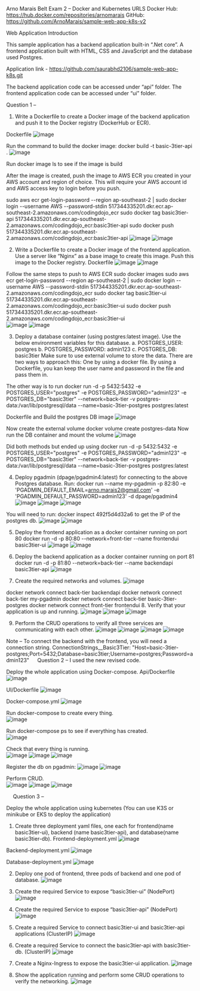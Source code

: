 Arno Marais
Belt Exam 2 – Docker and Kubernetes
URLS
Docker Hub: https://hub.docker.com/repositories/arnomarais
GitHub: https://github.com/ArnoMarais/sample-web-app-k8s-v2

Web Application Introduction

This sample application has a backend application built-in “.Net core”. A frontend application built with HTML, CSS and JavaScript and the database used Postgres.

Application link - https://github.com/saurabhd2106/sample-web-app-k8s.git

The backend application code can be accessed under “api” folder.
The frontend application code can be accessed under “ui” folder.

Question 1 –

1.	Write a Dockerfile to create a Docker image of the backend application and push it to the Docker registry (DockerHub or ECR).
    
Dockerfile
 ![image](https://github.com/ArnoMarais/sample-web-app-k8s-v2/assets/22773627/69b1e17f-f4f4-41ae-881c-c00d95f52baf)

Run the command to build the docker image:
docker build -t basic-3tier-api .
 ![image](https://github.com/ArnoMarais/sample-web-app-k8s-v2/assets/22773627/dfdbe3d6-bfe2-4025-87cd-66da26c10453)

Run docker image ls to see if the image is build

After the image is created, push the image to AWS ECR you created in your AWS account and region of choice. This will require your AWS account id and AWS access key to login before you push.

sudo aws ecr get-login-password --region ap-southeast-2 | sudo docker login --username AWS --password-stdin 517344335201.dkr.ecr.ap-southeast-2.amazonaws.com/codingdojo_ecr
sudo docker tag basic3tier-api 517344335201.dkr.ecr.ap-southeast-2.amazonaws.com/codingdojo_ecr:basic3tier-api
sudo docker push 517344335201.dkr.ecr.ap-southeast-2.amazonaws.com/codingdojo_ecr:basic3tier-api
![image](https://github.com/ArnoMarais/sample-web-app-k8s-v2/assets/22773627/61bcb52d-2858-48a7-94d9-f13164f7769e)
![image](https://github.com/ArnoMarais/sample-web-app-k8s-v2/assets/22773627/720fb51f-8f87-4754-b144-f8c79fde12ae)

2.	Write a Dockerfile to create a Docker image of the frontend application. Use a server like “Nginx” as a base image to create this image. Push this image to the Docker registry.
Dockerfile
 ![image](https://github.com/ArnoMarais/sample-web-app-k8s-v2/assets/22773627/95f02bca-e215-44c9-94f6-21904d98c65f)
![image](https://github.com/ArnoMarais/sample-web-app-k8s-v2/assets/22773627/a549d5b2-bfa6-49bb-8118-c94302e8aef1)
 
Follow the same steps to push to AWS ECR
sudo docker images
sudo aws ecr get-login-password --region ap-southeast-2 | sudo docker login --username AWS --password-stdin 517344335201.dkr.ecr.ap-southeast-2.amazonaws.com/codingdojo_ecr
sudo docker tag basic3tier-ui 517344335201.dkr.ecr.ap-southeast-2.amazonaws.com/codingdojo_ecr:basic3tier-ui
sudo docker push 517344335201.dkr.ecr.ap-southeast-2.amazonaws.com/codingdojo_ecr:basic3tier-ui  
 ![image](https://github.com/ArnoMarais/sample-web-app-k8s-v2/assets/22773627/3ac8c0fd-5a3c-4964-9f73-c15fab319e5d)
![image](https://github.com/ArnoMarais/sample-web-app-k8s-v2/assets/22773627/f7cf5104-94d2-495a-9d89-ce989660d80e)

3.	Deploy a database container (using postgres:latest image). 
Use the below environment variables for this database.
a.	POSTGRES_USER: postgres
b.	POSTGRES_PASSWORD: admin123
c.	POSTGRES_DB: basic3tier
Make sure to use external volume to store the data.
There are two ways to approach this:
One by using a docker file. By using a Dockerfile, you kan keep the user name and password in the file and pass them in.

The other way is to run
docker run -d -p 5432:5432 -e POSTGRES_USER="postgres" -e POSTGRES_PASSWORD="admin123" -e POSTGRES_DB="basic3tier" --network=back-tier -v postgres-data:/var/lib/postgresql/data --name=basic-3tier-postgres postgres:latest

Dockerfile and Build the postgres DB image 
![image](https://github.com/ArnoMarais/sample-web-app-k8s-v2/assets/22773627/d0e6e8c2-4220-42dc-9217-6fe554d241aa)

Now create the external volume
docker volume create postgres-data
Now run the DB container and mount the volume
 ![image](https://github.com/ArnoMarais/sample-web-app-k8s-v2/assets/22773627/72fdf815-8094-4281-81d1-aa0d8c4ec7dd)

Did both methods but ended up using 
docker run -d -p 5432:5432 -e POSTGRES_USER="postgres" -e POSTGRES_PASSWORD="admin123" -e POSTGRES_DB="basic3tier" --network=back-tier -v postgres-data:/var/lib/postgresql/data --name=basic-3tier-postgres postgres:latest

4.	Deploy pgadmin (dpage/pgadmin4:latest) for connecting to the above Postgres database.
Run:
docker run --name my-pgadmin -p 82:80 -e 'PGADMIN_DEFAULT_EMAIL=arno.marais2@gmail.com' -e 'PGADMIN_DEFAULT_PASSWORD=admin123' -d dpage/pgadmin4
   ![image](https://github.com/ArnoMarais/sample-web-app-k8s-v2/assets/22773627/1e31e8af-630c-4763-9a60-6158022567ce)
![image](https://github.com/ArnoMarais/sample-web-app-k8s-v2/assets/22773627/81f3a61e-b19c-4c8b-953a-c3dfb6436244)
![image](https://github.com/ArnoMarais/sample-web-app-k8s-v2/assets/22773627/f8368a9c-8a8d-442c-a57d-08b4a6d2fb39)
 
You will need to run:
docker inspect 492f5d4d32a6
to get the IP of the postgres db.
 ![image](https://github.com/ArnoMarais/sample-web-app-k8s-v2/assets/22773627/0b4fc66e-2994-4770-8352-3650df7d5c0d)
![image](https://github.com/ArnoMarais/sample-web-app-k8s-v2/assets/22773627/219751ff-2e83-425e-9d9f-60d931e09810)

5.	Deploy the frontend application as a docker container running on port 80
docker run -d -p 80:80 --network=front-tier --name frontendui basic3tier-ui
   ![image](https://github.com/ArnoMarais/sample-web-app-k8s-v2/assets/22773627/b128ff9a-1f06-4036-80a6-6c3121223372)
![image](https://github.com/ArnoMarais/sample-web-app-k8s-v2/assets/22773627/20b96ed3-5559-47b0-ae14-58a7cba91005)

6.	Deploy the backend application as a docker container running on port 81
docker run -d -p 81:80 --network=back-tier --name backendapi basic3tier-api
 ![image](https://github.com/ArnoMarais/sample-web-app-k8s-v2/assets/22773627/642888a5-88c1-4454-979d-515847b9450a)

7.	Create the required networks and volumes.
 ![image](https://github.com/ArnoMarais/sample-web-app-k8s-v2/assets/22773627/25a8a0ef-c5e5-4334-9dee-49f46bd4f485)

docker network connect back-tier backendapi
docker network connect back-tier my-pgadmin
docker network connect back-tier basic-3tier-postgres
docker network connect front-tier frontendui
8.	Verify that your application is up and running.
 ![image](https://github.com/ArnoMarais/sample-web-app-k8s-v2/assets/22773627/7a28fe82-69de-4dce-a52f-5b83a40119b5)
![image](https://github.com/ArnoMarais/sample-web-app-k8s-v2/assets/22773627/dc624e8e-4e64-4916-b85b-b1d9fb63f9fb)
![image](https://github.com/ArnoMarais/sample-web-app-k8s-v2/assets/22773627/c498d165-58f1-42c2-a324-10cafa53491b) 

9.	Perform the CRUD operations to verify all three services are communicating with each other.
![image](https://github.com/ArnoMarais/sample-web-app-k8s-v2/assets/22773627/958402f4-a8dd-4feb-9c80-8fd764d291bc)
![image](https://github.com/ArnoMarais/sample-web-app-k8s-v2/assets/22773627/0c025c99-416e-42a9-a2fc-26ced63036ac)
![image](https://github.com/ArnoMarais/sample-web-app-k8s-v2/assets/22773627/da4767b0-be95-4961-97c1-ad30a807e5b2)
![image](https://github.com/ArnoMarais/sample-web-app-k8s-v2/assets/22773627/6478ea40-61b4-46ee-b9a9-089befb3ed2c)

Note – To connect the backend with the frontend, you will need a connection string. 
ConnectionStrings__Basic3Tier: "Host=basic-3tier-postgres;Port=5432;Database=basic3tier;Username=postgres;Password=admin123"
 
Question 2 – 
I used the new revised code.

Deploy the whole application using Docker-compose.
Api/Dockerfile
![image](https://github.com/ArnoMarais/sample-web-app-k8s-v2/assets/22773627/6332a07d-cd3d-4e73-9eb7-534c25202a9e) 

UI/Dockerfile
![image](https://github.com/ArnoMarais/sample-web-app-k8s-v2/assets/22773627/b39fbf16-5242-4a40-852f-3b1e5c185e43)

Docker-compose.yml
![image](https://github.com/ArnoMarais/sample-web-app-k8s-v2/assets/22773627/947bb084-8e72-4cdc-b974-98c2d90ac6b0)

Run docker-compose to create every thing.  
![image](https://github.com/ArnoMarais/sample-web-app-k8s-v2/assets/22773627/45bbf2dd-afbb-40bb-aaba-0f9c40bbc9ef)

Run docker-compose ps to see if everything has created.  
![image](https://github.com/ArnoMarais/sample-web-app-k8s-v2/assets/22773627/645f23f9-b5c7-48bb-b02b-31e5f75e3c5d)

Check that every thing is running.  
![image](https://github.com/ArnoMarais/sample-web-app-k8s-v2/assets/22773627/d6ede2ff-2973-426b-a042-9abb7e0c594b)
![image](https://github.com/ArnoMarais/sample-web-app-k8s-v2/assets/22773627/cb996d48-e493-432c-ad74-a7371103589f)
![image](https://github.com/ArnoMarais/sample-web-app-k8s-v2/assets/22773627/6184a1be-04bf-474d-a7f7-f120faf4a3eb)

Register the db on pgadmin:
![image](https://github.com/ArnoMarais/sample-web-app-k8s-v2/assets/22773627/73e4ad4b-88a9-4d5a-8fac-993a0f68b5c2)
![image](https://github.com/ArnoMarais/sample-web-app-k8s-v2/assets/22773627/664a6fa7-baef-4644-9d63-ecc53fddfb2e)
   
Perform CRUD.      
![image](https://github.com/ArnoMarais/sample-web-app-k8s-v2/assets/22773627/4331b467-c0df-40da-9805-1d95e0aa7cb9)
![image](https://github.com/ArnoMarais/sample-web-app-k8s-v2/assets/22773627/b8c0faba-22a0-4048-9ede-069627b322d5)
![image](https://github.com/ArnoMarais/sample-web-app-k8s-v2/assets/22773627/c66b2870-1cb6-491a-bc45-116015022ecf)

 
Question 3 –

Deploy the whole application using kubernetes (You can use K3S or minikube or EKS to deploy the application)

1.	Create three deployment yaml files, one each for frontend(name basic3tier-ui), backend (name basic3tier-api), and database(name basic3tier-db).
Frontend-deployment.yml 
![image](https://github.com/ArnoMarais/sample-web-app-k8s-v2/assets/22773627/89736de4-0782-4e59-a524-5f90cbd03332)

Backend-deployment.yml 
![image](https://github.com/ArnoMarais/sample-web-app-k8s-v2/assets/22773627/a72dde5d-bb75-4cfc-ab58-d592049c5e56)

Database-deployment.yml 
![image](https://github.com/ArnoMarais/sample-web-app-k8s-v2/assets/22773627/fb63992f-a2ef-4989-9a62-85d778f8b433)

2.	Deploy one pod of frontend, three pods of backend and one pod of database.
![image](https://github.com/ArnoMarais/sample-web-app-k8s-v2/assets/22773627/4d745c4b-dd7b-44ce-b4a0-1cfb9b57ca5c)
 
3.	Create the required Service to expose “basic3tier-ui” (NodePort)
![image](https://github.com/ArnoMarais/sample-web-app-k8s-v2/assets/22773627/0faa0849-2f5d-4d37-bb72-0bb4fa7b9533)
 
4.	Create the required Service to expose “basic3tier-api” (NodePort)
![image](https://github.com/ArnoMarais/sample-web-app-k8s-v2/assets/22773627/4449e3b1-f764-4010-88ab-cf534eacb841)
 
5.	Create a required Service to connect basic3tier-ui and basic3tier-api applications (ClusterIP)
![image](https://github.com/ArnoMarais/sample-web-app-k8s-v2/assets/22773627/dc4d9c0a-e125-499c-9ca0-fe80f0ee814b)
 
6.	Create a required Service to connect the basic3tier-api with basic3tier-db. (ClusterIP)
![image](https://github.com/ArnoMarais/sample-web-app-k8s-v2/assets/22773627/2e5f0a27-91e2-4ffc-99a2-310fcdb89d12)
 
7.	Create a Nginx-Ingress to expose the basic3tier-ui application. 
![image](https://github.com/ArnoMarais/sample-web-app-k8s-v2/assets/22773627/6f159af6-9418-42cd-85ac-a3a1d8e5a29c)
 
8.	Show the application running and perform some CRUD operations to verify the networking.
![image](https://github.com/ArnoMarais/sample-web-app-k8s-v2/assets/22773627/994e275b-0191-493d-85d2-d3bd6922b46c)
 



